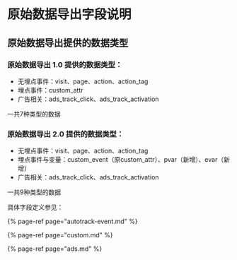 # 原始数据导出字段说明

## 原始数据导出提供的数据类型 <a id="yuan-shi-shu-ju-dao-chu-ti-gong-de-shu-ju-lei-xing"></a>

### 原始数据导出 1.0 提供的数据类型：

* 无埋点事件：visit、page、action、action\_tag
* 埋点事件：custom\_attr
* 广告相关：ads\_track\_click、ads\_track\_activation

一共7种类型的数据

### 原始数据导出 2.0 提供的数据类型：

* 无埋点事件：visit、page、action、action\_tag
* 埋点事件与变量：custom\_event（原custom\_attr）、pvar（新增）、evar（新增）
* 广告相关：ads\_track\_click、ads\_track\_activation

一共9种类型的数据

具体字段定义参见：

{% page-ref page="autotrack-event.md" %}

{% page-ref page="custom.md" %}

{% page-ref page="ads.md" %}

